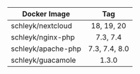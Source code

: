 
| Docker Image        |      Tag                           |
|---------------------|:----------------------------------:|
| schleyk/nextcloud   | 18, 19, 20                         |
| schleyk/nginx-php   | 7.3, 7.4                           |
| schleyk/apache-php  | 7.3, 7.4, 8.0                      |
| schleyk/guacamole   | 1.3.0                              |
